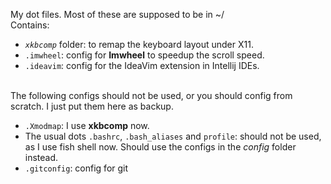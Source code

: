 My dot files. Most of these are supposed to be in ~/ <br>
Contains:
- *```xkbcomp```* folder: to remap the keyboard layout under X11.
- ```.imwheel```: config for **Imwheel** to speedup the scroll speed.
- ```.ideavim```: config for the IdeaVim extension in Intellij IDEs.

<br>The following configs should not be used, or you should config from scratch. I just put them here as backup.
- ```.Xmodmap```: I use **xkbcomp** now.
- The usual dots ```.bashrc```, ```.bash_aliases``` and ```profile```: should not be used, as I use fish shell now. Should use the configs in the *config* folder instead.
- ```.gitconfig```: config for git